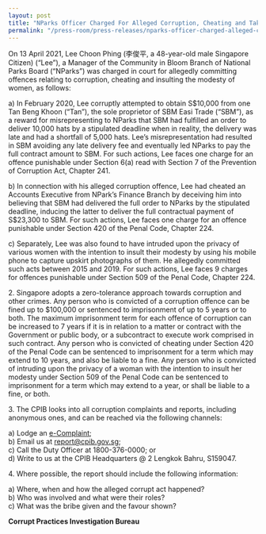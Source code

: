 ```yaml
---
layout: post
title: "NParks Officer Charged For Alleged Corruption, Cheating and Taking Upskirt Photographs of Women"
permalink: "/press-room/press-releases/nparks-officer-charged-alleged-corruption-cheating-and-taking-upskirt"
---
```

On 13 April 2021, Lee Choon Phing (李俊平, a 48-year-old male Singapore Citizen) (“Lee”), a Manager of the Community in Bloom Branch of National Parks Board (“NParks”) was charged in court for allegedly committing offences relating to corruption, cheating and insulting the modesty of women, as follows:

a) In February 2020, Lee corruptly attempted to obtain S$10,000 from one Tan Beng Khoon (“Tan”), the sole proprietor of SBM Easi Trade (“SBM”), as a reward for misrepresenting to NParks that SBM had fulfilled an order to deliver 10,000 hats by a stipulated deadline when in reality, the delivery was late and had a shortfall of 5,000 hats. Lee’s misrepresentation had resulted in SBM avoiding any late delivery fee and eventually led NParks to pay the full contract amount to SBM. For such actions, Lee faces one charge for an offence punishable under Section 6(a) read with Section 7 of the Prevention of Corruption Act, Chapter 241.

b) In connection with his alleged corruption offence, Lee had cheated an Accounts Executive from NPark’s Finance Branch by deceiving him into believing that SBM had delivered the full order to NParks by the stipulated deadline, inducing the latter to deliver the full contractual payment of S$23,300 to SBM. For such actions, Lee faces one charge for an offence punishable under Section 420 of the Penal Code, Chapter 224.

c) Separately, Lee was also found to have intruded upon the privacy of various women with the intention to insult their modesty by using his mobile phone to capture upskirt photographs of them. He allegedly committed such acts between 2015 and 2019. For such actions, Lee faces 9 charges for offences punishable under Section 509 of the Penal Code, Chapter 224.

2\.        Singapore adopts a zero-tolerance approach towards corruption and other crimes. Any person who is convicted of a corruption offence can be fined up to $100,000 or sentenced to imprisonment of up to 5 years or to both. The maximum imprisonment term for each offence of corruption can be increased to 7 years if it is in relation to a matter or contract with the Government or public body, or a subcontract to execute work comprised in such contract. Any person who is convicted of cheating under Section 420 of the Penal Code can be sentenced to imprisonment for a term which may extend to 10 years, and also be liable to a fine. Any person who is convicted of intruding upon the privacy of a woman with the intention to insult her modesty under Section 509 of the Penal Code can be sentenced to imprisonment for a term which may extend to a year, or shall be liable to a fine, or both.

3\.         The CPIB looks into all corruption complaints and reports, including anonymous ones, and can be reached via the following channels:

a) Lodge an [e-Complaint](/e-services/e-complaint-for-corrupt-conduct);<br>
b) Email us at <a class="spamspan" href="mailto:report@cpib.gov.sg">report@cpib.gov.sg</a>;<br />
c) Call the Duty Officer at 1800-376-0000; or<br />
d) Write to us at the CPIB Headquarters @ 2 Lengkok Bahru, S159047.

4\.        Where possible, the report should include the following information:

a) Where, when and how the alleged corrupt act happened?<br />
b) Who was involved and what were their roles?<br />
c) What was the bribe given and the favour shown?

**Corrupt Practices Investigation Bureau**
